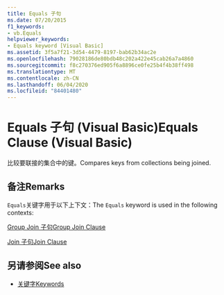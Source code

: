 ```yaml
---
title: Equals 子句
ms.date: 07/20/2015
f1_keywords:
- vb.Equals
helpviewer_keywords:
- Equals keyword [Visual Basic]
ms.assetid: 3f5a7f21-3d54-4479-8197-bab62b34ac2e
ms.openlocfilehash: 79028186de80bdb48c202a422e45cab26a7a4860
ms.sourcegitcommit: f8c270376ed905f6a8896ce0fe25b4f4b38ff498
ms.translationtype: MT
ms.contentlocale: zh-CN
ms.lasthandoff: 06/04/2020
ms.locfileid: "84401480"
---
```

# <a name="equals-clause-visual-basic"></a><span data-ttu-id="02db7-102">Equals 子句 (Visual Basic)</span><span class="sxs-lookup"><span data-stu-id="02db7-102">Equals Clause (Visual Basic)</span></span>
<span data-ttu-id="02db7-103">比较要联接的集合中的键。</span><span class="sxs-lookup"><span data-stu-id="02db7-103">Compares keys from collections being joined.</span></span>  
  
## <a name="remarks"></a><span data-ttu-id="02db7-104">备注</span><span class="sxs-lookup"><span data-stu-id="02db7-104">Remarks</span></span>  
 <span data-ttu-id="02db7-105">`Equals`关键字用于以下上下文：</span><span class="sxs-lookup"><span data-stu-id="02db7-105">The `Equals` keyword is used in the following contexts:</span></span>  
  
 [<span data-ttu-id="02db7-106">Group Join 子句</span><span class="sxs-lookup"><span data-stu-id="02db7-106">Group Join Clause</span></span>](group-join-clause.md)  
  
 [<span data-ttu-id="02db7-107">Join 子句</span><span class="sxs-lookup"><span data-stu-id="02db7-107">Join Clause</span></span>](join-clause.md)  
  
## <a name="see-also"></a><span data-ttu-id="02db7-108">另请参阅</span><span class="sxs-lookup"><span data-stu-id="02db7-108">See also</span></span>

- [<span data-ttu-id="02db7-109">关键字</span><span class="sxs-lookup"><span data-stu-id="02db7-109">Keywords</span></span>](../keywords/index.md)
